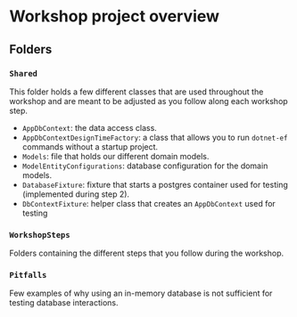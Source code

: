 # Workshop project overview

## Folders

### `Shared`

This folder holds a few different classes that are used throughout the workshop and are meant to be adjusted as you
follow along each workshop step.

- `AppDbContext`: the data access class.
- `AppDbContextDesignTimeFactory`: a class that allows you to run `dotnet-ef` commands without a startup project.
- `Models`: file that holds our different domain models.
- `ModelEntityConfigurations`: database configuration for the domain models.
- `DatabaseFixture`: fixture that starts a postgres container used for testing (implemented during step 2).
- `DbContextFixture`: helper class that creates an `AppDbContext` used for testing

### `WorkshopSteps`

Folders containing the different steps that you follow during the workshop.

### `Pitfalls`

Few examples of why using an in-memory database is not sufficient for testing database interactions.